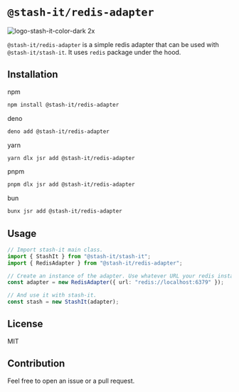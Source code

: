 # `@stash-it/redis-adapter`

![logo-stash-it-color-dark 2x](https://user-images.githubusercontent.com/1819138/30385483-99fd209c-98a7-11e7-85e2-595791d8d894.png)

`@stash-it/redis-adapter` is a simple redis adapter that can be used with `@stash-it/stash-it`.
It uses `redis` package under the hood.

## Installation

npm

```bash
npm install @stash-it/redis-adapter
```

deno

```bash
deno add @stash-it/redis-adapter
```

yarn

```bash
yarn dlx jsr add @stash-it/redis-adapter
```

pnpm

```bash
pnpm dlx jsr add @stash-it/redis-adapter
```

bun

```bash
bunx jsr add @stash-it/redis-adapter
```

## Usage

```ts
// Import stash-it main class.
import { StashIt } from "@stash-it/stash-it";
import { RedisAdapter } from "@stash-it/redis-adapter";

// Create an instance of the adapter. Use whatever URL your redis instance runs on.
const adapter = new RedisAdapter({ url: "redis://localhost:6379" });

// And use it with stash-it.
const stash = new StashIt(adapter);
```

## License

MIT

## Contribution

Feel free to open an issue or a pull request.
